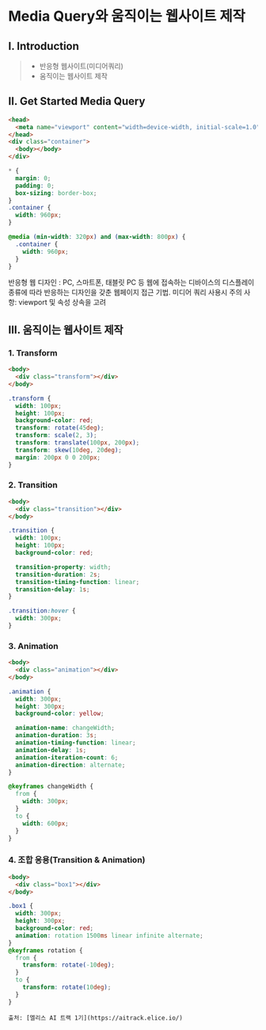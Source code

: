 # Media Query와 움직이는 웹사이트 제작

## Ⅰ. Introduction

> - 반응형 웹사이트(미디어쿼리)
> - 움직이는 웹사이트 제작

## Ⅱ. Get Started Media Query

```html
<head>
  <meta name="viewport" content="width=device-width, initial-scale=1.0" />
</head>
<div class="container">
  <body></body>
</div>
```

```css
* {
  margin: 0;
  padding: 0;
  box-sizing: border-box;
}
.container {
  width: 960px;
}

@media (min-width: 320px) and (max-width: 800px) {
  .container {
    width: 960px;
  }
}
```

반응형 웹 디자인 : PC, 스마트폰, 태블릿 PC 등 웹에 접속하는 디바이스의 디스플레이 종류에 따라 반응하는 디자인을 갖춘 웹페이지 접근 기법. 미디어 쿼리 사용시 주의 사항: viewport 및 속성 상속을 고려

## Ⅲ. 움직이는 웹사이트 제작

### 1. Transform

```html
<body>
  <div class="transform"></div>
</body>
```

```css
.transform {
  width: 100px;
  height: 100px;
  background-color: red;
  transform: rotate(45deg);
  transform: scale(2, 3);
  transform: translate(100px, 200px);
  transform: skew(10deg, 20deg);
  margin: 200px 0 0 200px;
}
```

### 2. Transition

```html
<body>
  <div class="transition"></div>
</body>
```

```css
.transition {
  width: 100px;
  height: 100px;
  background-color: red;

  transition-property: width;
  transition-duration: 2s;
  transition-timing-function: linear;
  transition-delay: 1s;
}

.transition:hover {
  width: 300px;
}
```

### 3. Animation

```html
<body>
  <div class="animation"></div>
</body>
```

```css
.animation {
  width: 300px;
  height: 300px;
  background-color: yellow;

  animation-name: changeWidth;
  animation-duration: 3s;
  animation-timing-function: linear;
  animation-delay: 1s;
  animation-iteration-count: 6;
  animation-direction: alternate;
}

@keyframes changeWidth {
  from {
    width: 300px;
  }
  to {
    width: 600px;
  }
}
```

### 4. 조합 응용(Transition & Animation)

```html
<body>
  <div class="box1"></div>
</body>
```

```css
.box1 {
  width: 300px;
  height: 300px;
  background-color: red;
  animation: rotation 1500ms linear infinite alternate;
}
@keyframes rotation {
  from {
    transform: rotate(-10deg);
  }
  to {
    transform: rotate(10deg);
  }
}
```

```
출처: [엘리스 AI 트랙 1기](https://aitrack.elice.io/)
```
